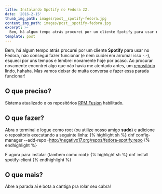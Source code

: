 ```yaml
---
title: Instalando Spotify no Fedora 22.
date: '2016-2-15'
thumb_img_path: images/post__spotify-fedora.jpg
content_img_path: images/post__spotify-fedora.jpg
excerpt: >-
  Bem, há algum tempo atrás procurei por um cliente Spotify para usar no Fedora, não consegui fazer funcionar (e nem cuidei em arrumar isso -.-), esqueci por uns tempos e lembrei novamente hoje por acaso.
template: post
---
```


Bem, há algum tempo atrás procurei por um cliente **Spotify** para usar no Fedora, não consegui fazer funcionar (e nem cuidei em arrumar isso -.-), esqueci por uns tempos e lembrei novamente hoje por acaso. Ao procurar novamente encontrei algo que não havia me atentado antes, um [repositório](http://negativo17.org/spotify-client/) lindo, hahaha. Mas vamos deixar de muita conversa e fazer essa parada funcionar!

## O que preciso? ##

Sistema atualizado e os repositórios [RPM Fusion](http://rpmfusion.org/) habilitado.

## O que fazer? ##

Abra o terminal e logue como root (ou utilize nosso amigo **sudo**) e adicione o repositório executando a seguinte linha:
{% highlight sh %}
dnf config-manager --add-repo=http://negativo17.org/repos/fedora-spotify.repo
{% endhighlight %}

E agora para instalar (tambem como root):
{% highlight sh %}
dnf install spotify-client
{% endhighlight %}

## O que mais? ##

Abre a parada aí e bota a cantiga pra rolar seu cabra!
